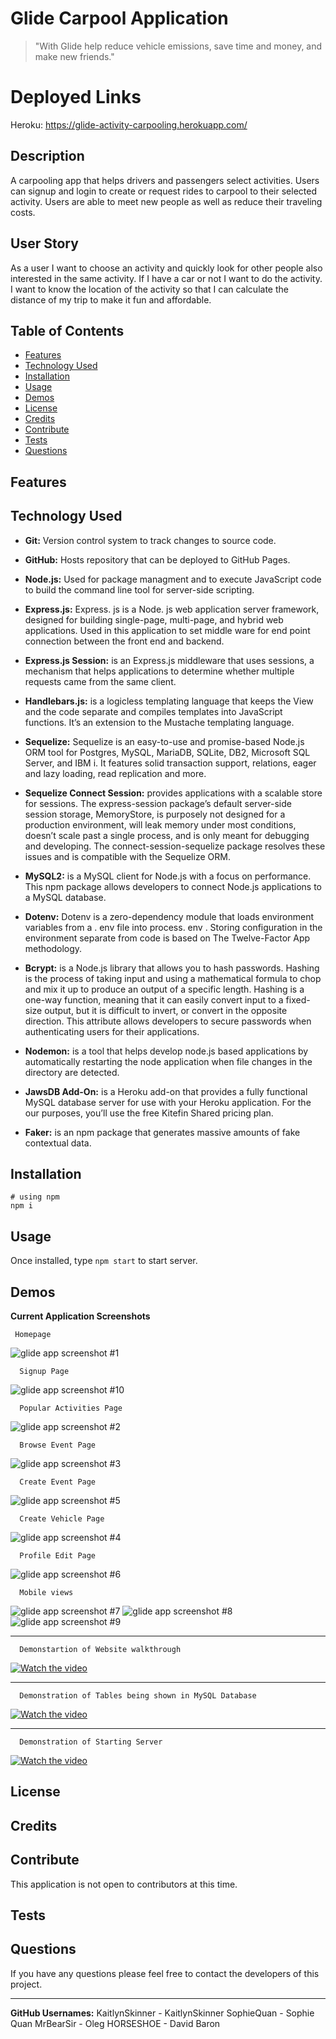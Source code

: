 # Glide Carpool Application

> "With Glide help reduce vehicle emissions, save time and money, and make new friends."

# Deployed Links

Heroku: https://glide-activity-carpooling.herokuapp.com/

## Description

A carpooling app that helps drivers and passengers select activities. Users can signup and login to create or request rides to carpool to their selected activity. Users are able to meet new people as well as reduce their traveling costs.

## User Story

As a user I want to choose an activity and quickly look for other people also interested in the same activity. If I have a car or not I want to do the activity. I want to know the location of the activity so that I can calculate the distance of my trip to make it fun and affordable.

## Table of Contents

- [Features](#features)
- [Technology Used](#technologyused)
- [Installation](#installation)
- [Usage](#usage)
- [Demos](#demos)
- [License](#license)
- [Credits](#credits)
- [Contribute](#contribute)
- [Tests](#tests)
- [Questions](#questions)

## Features

## Technology Used

- **Git:** Version control system to track changes to source code.

- **GitHub:** Hosts repository that can be deployed to GitHub Pages.

- **Node.js:** Used for package managment and to execute JavaScript code to build the command line tool for server-side scripting.

- **Express.js:** Express. js is a Node. js web application server framework, designed for building single-page, multi-page, and hybrid web applications. Used in this application to set middle ware for end point connection between the front end and backend.

- **Express.js Session:** is an Express.js middleware that uses sessions, a mechanism that helps applications to determine whether multiple requests came from the same client.

- **Handlebars.js:** is a logicless templating language that keeps the View and the code separate and compiles templates into JavaScript functions. It’s an extension to the Mustache templating language.

- **Sequelize:** Sequelize is an easy-to-use and promise-based Node.js ORM tool for Postgres, MySQL, MariaDB, SQLite, DB2, Microsoft SQL Server, and IBM i. It features solid transaction support, relations, eager and lazy loading, read replication and more.

- **Sequelize Connect Session:** provides applications with a scalable store for sessions. The express-session package’s default server-side session storage, MemoryStore, is purposely not designed for a production environment, will leak memory under most conditions, doesn’t scale past a single process, and is only meant for debugging and developing. The connect-session-sequelize package resolves these issues and is compatible with the Sequelize ORM.

- **MySQL2:** is a MySQL client for Node.js with a focus on performance. This npm package allows developers to connect Node.js applications to a MySQL database.

- **Dotenv:** Dotenv is a zero-dependency module that loads environment variables from a . env file into process. env . Storing configuration in the environment separate from code is based on The Twelve-Factor App methodology.

- **Bcrypt:** is a Node.js library that allows you to hash passwords. Hashing is the process of taking input and using a mathematical formula to chop and mix it up to produce an output of a specific length. Hashing is a one-way function, meaning that it can easily convert input to a fixed-size output, but it is difficult to invert, or convert in the opposite direction. This attribute allows developers to secure passwords when authenticating users for their applications.

- **Nodemon:** is a tool that helps develop node.js based applications by automatically restarting the node application when file changes in the directory are detected.

- **JawsDB Add-On:** is a Heroku add-on that provides a fully functional MySQL database server for use with your Heroku application. For the our purposes, you’ll use the free Kitefin Shared pricing plan.

- **Faker:** is an npm package that generates massive amounts of fake contextual data.

## Installation

```
# using npm
npm i
```

## Usage

Once installed, type `npm start` to start server.

## Demos

**Current Application Screenshots**

```
 Homepage
```

![glide app screenshot #1](public/images/screenshot1.png?raw=true)

```
  Signup Page
```

![glide app screenshot #10](public/images/screenshot10.png?raw=true)

```
  Popular Activities Page
```

![glide app screenshot #2](public/images/screenshot2.png?raw=true)

```
  Browse Event Page
```

![glide app screenshot #3](public/images/screenshot3.png?raw=true)

```
  Create Event Page
```

![glide app screenshot #5](public/images/screenshot5.png?raw=true)

```
  Create Vehicle Page
```

![glide app screenshot #4](public/images/screenshot4.png?raw=true)

```
  Profile Edit Page
```

![glide app screenshot #6](public/images/screenshot6.png?raw=true)

```
  Mobile views
```

![glide app screenshot #7](public/images/screenshot7.png?raw=true)
![glide app screenshot #8](public/images/screenshot8.png?raw=true)
![glide app screenshot #9](public/images/screenshot9.png?raw=true)

---

```
  Demonstartion of Website walkthrough
```

[![Watch the video](https://img.youtube.com/vi/28hG1lqfG4M/0.jpg)](https://www.youtube.com/watch?v=28hG1lqfG4M)

---

```
  Demonstration of Tables being shown in MySQL Database
```

[![Watch the video](https://img.youtube.com/vi/PNnq5kHjf7I/0.jpg)](https://www.youtube.com/watch?v=PNnq5kHjf7I)

---

```
  Demonstration of Starting Server
```

[![Watch the video](https://img.youtube.com/vi/S-OiAEmeG7Y/0.jpg)](https://www.youtube.com/watch?v=S-OiAEmeG7Y)

## License

## Credits

## Contribute

This application is not open to contributors at this time.

## Tests

## Questions

If you have any questions please feel free to contact the developers of this project.

---

**GitHub Usernames:**
KaitlynSkinner - KaitlynSkinner
SophieQuan - Sophie Quan
MrBearSir - Oleg
HORSESHOE - David Baron
